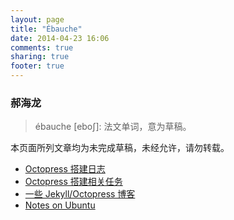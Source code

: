 ```yaml
---
layout: page
title: "Ébauche"
date: 2014-04-23 16:06
comments: true
sharing: true
footer: true
---
```

### 郝海龙

>ébauche [ebo∫]: 法文单词，意为草稿。

本页面所列文章均为未完成草稿，未经允许，请勿转载。

* [Octopress 搭建日志](http://shengmingzhiqing.com/ebauche/build-log.html)
* [Octopress 搭建相关任务](http://shengmingzhiqing.com/ebauche/build-task-list.html)
* [一些 Jekyll/Octopress 博客](http://shengmingzhiqing.com/ebauche/jekyll-octopress-blogs.html)
* [Notes on Ubuntu](http://shengmingzhiqing.com/ebauche/notes/Notes-on-Ubuntu.html)